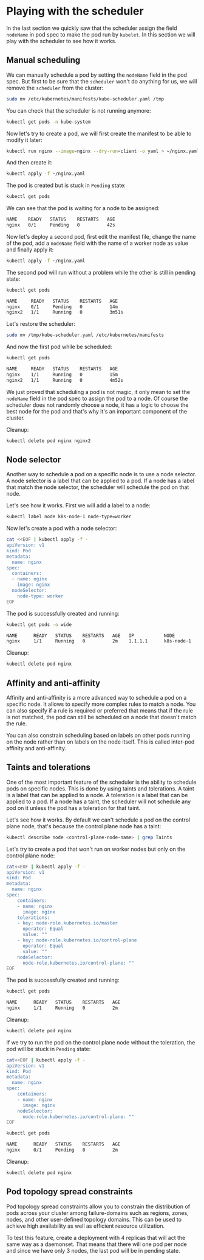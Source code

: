 # Playing with the scheduler

In the last section we quickly saw that the scheduler assign the field `nodeName` in pod spec to make the pod run by `kubelet`. In this section we will play with the scheduler to see how it works.

## Manual scheduling

We can manually schedule a pod by setting the `nodeName` field in the pod spec. But first to be sure that the `scheduler` won't do anything for us, we will remove the `scheduler` from the cluster:

```bash
sudo mv /etc/kubernetes/manifests/kube-scheduler.yaml /tmp
```

You can check that the scheduler is not running anymore:

```bash
kubectl get pods -n kube-system
```

Now let's try to create a pod, we will first create the manifest to be able to modify it later:

```bash
kubectl run nginx --image=nginx --dry-run=client -o yaml > ~/nginx.yaml
```

And then create it:

```bash
kubectl apply -f ~/nginx.yaml
```

The pod is created but is stuck in `Pending` state:

```bash
kubectl get pods
```

We can see that the pod is waiting for a node to be assigned:

```bash
NAME    READY   STATUS    RESTARTS   AGE
nginx   0/1     Pending   0          42s
```

Now let's deploy a second pod, first edit the manifest file, change the name of the pod, add a `nodeName` field with the name of a worker node as value and finally apply it:

```bash
kubectl apply -f ~/nginx.yaml
```

The second pod will run without a problem while the other is still in pending state:

```bash
kubectl get pods
```

```bash
NAME     READY   STATUS    RESTARTS   AGE
nginx    0/1     Pending   0          14m
nginx2   1/1     Running   0          3m51s
```

Let's restore the scheduler:

```bash
sudo mv /tmp/kube-scheduler.yaml /etc/kubernetes/manifests
```

And now the first pod while be scheduled:

```bash
kubectl get pods
```

```bash
NAME     READY   STATUS    RESTARTS   AGE
nginx    1/1     Running   0          15m
nginx2   1/1     Running   0          4m52s
```

We just proved that scheduling a pod is not magic, it only mean to set the `nodeName` field in the pod spec to assign the pod to a node. Of course the scheduler does not randomly choose a node, it has a logic to choose the best node for the pod and that's why it's an important component of the cluster.

Cleanup:

```bash
kubectl delete pod nginx nginx2
```

## Node selector

Another way to schedule a pod on a specific node is to use a node selector. A node selector is a label that can be applied to a pod. If a node has a label that match the node selector, the scheduler will schedule the pod on that node.

Let's see how it works. First we will add a label to a node:

```bash
kubectl label node k8s-node-1 node-type=worker
```

Now let's create a pod with a node selector:

```bash
cat <<EOF | kubectl apply -f -
apiVersion: v1
kind: Pod
metadata:
  name: nginx
spec:
  containers:
  - name: nginx
    image: nginx
  nodeSelector:
    node-type: worker
EOF
```

The pod is successfully created and running:

```bash
kubectl get pods -o wide
```

```bash
NAME      READY   STATUS    RESTARTS   AGE   IP           NODE
nginx     1/1     Running   0          2m    1.1.1.1      k8s-node-1
```

Cleanup:

```bash
kubectl delete pod nginx
```

## Affinity and anti-affinity

Affinity and anti-affinity is a more advanced way to schedule a pod on a specific node. It allows to specify more complex rules to match a node. You can also specify if a rule is required or preferred that means that if the rule is not matched, the pod can still be scheduled on a node that doesn't match the rule.

You can also constrain scheduling based on labels on other pods running on the node rather than on labels on the node itself. This is called inter-pod affinity and anti-affinity.

## Taints and tolerations

One of the most important feature of the scheduler is the ability to schedule pods on specific nodes. This is done by using taints and tolerations. A taint is a label that can be applied to a node. A toleration is a label that can be applied to a pod. If a node has a taint, the scheduler will not schedule any pod on it unless the pod has a toleration for that taint.

Let's see how it works. By default we can't schedule a pod on the control plane node, that's because the control plane node has a taint:

```bash
kubectl describe node <control-plane-node-name> | grep Taints
```

Let's try to create a pod that won't run on worker nodes but only on the control plane node:

```bash
cat<<EOF | kubectl apply -f -
apiVersion: v1
kind: Pod
metadata:
  name: nginx
spec:
    containers:
    - name: nginx
      image: nginx
    tolerations:
    - key: node-role.kubernetes.io/master
      operator: Equal
      value: ""
    - key: node-role.kubernetes.io/control-plane
      operator: Equal
      value: ""
    nodeSelector:
      node-role.kubernetes.io/control-plane: ""
EOF
```

The pod is successfully created and running:

```bash
kubectl get pods
```

```bash
NAME      READY   STATUS    RESTARTS   AGE
nginx     1/1     Running   0          2m
```

Cleanup:

```bash
kubectl delete pod nginx
```

If we try to run the pod on the control plane node without the toleration, the pod will be stuck in `Pending` state:

```bash
cat<<EOF | kubectl apply -f -
apiVersion: v1
kind: Pod
metadata:
  name: nginx
spec:
    containers:
    - name: nginx
      image: nginx
    nodeSelector:
      node-role.kubernetes.io/control-plane: ""
EOF
```

```bash
kubectl get pods
```

```bash
NAME      READY   STATUS    RESTARTS   AGE
nginx     0/1     Pending   0          2m
```

Cleanup:

```bash
kubectl delete pod nginx
```

## Pod topology spread constraints

Pod topology spread constraints allow you to constrain the distribution of pods across your cluster among failure-domains such as regions, zones, nodes, and other user-defined topology domains. This can be used to achieve high availability as well as efficient resource utilization.

To test this feature, create a deployment with 4 replicas that will act the same way as a daemonset. That means that there will one pod per node and since we have only 3 nodes, the last pod will be in pending state.
